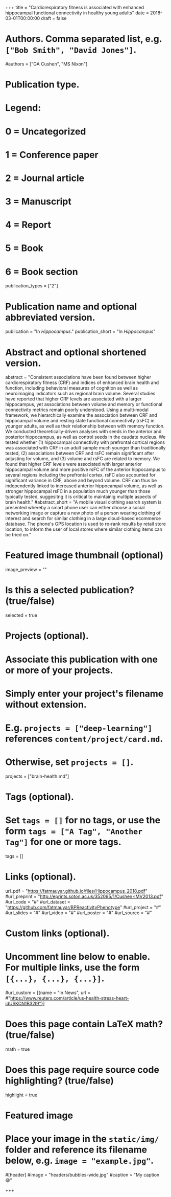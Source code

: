 +++
title = "Cardiorespiratory fitness is associated with enhanced hippocampal functional connectivity in healthy young adults"
date = 2018-03-01T00:00:00
draft = false

# Authors. Comma separated list, e.g. `["Bob Smith", "David Jones"]`.
#authors = ["GA Cushen", "MS Nixon"]

# Publication type.
# Legend:
# 0 = Uncategorized
# 1 = Conference paper
# 2 = Journal article
# 3 = Manuscript
# 4 = Report
# 5 = Book
# 6 = Book section
publication_types = ["2"]

# Publication name and optional abbreviated version.
publication = "In *Hippocampus*."
publication_short = "In *Hippocampus*"

# Abstract and optional shortened version.
abstract = "Consistent associations have been found between higher cardiorespiratory fitness (CRF) and indices of enhanced brain health and function, including behavioral measures of cognition as well as neuroimaging indicators such as regional brain volume. Several studies have reported that higher CRF levels are associated with a larger hippocampus, yet associations between volume and memory or functional connectivity metrics remain poorly understood. Using a multi‐modal framework, we hierarchically examine the association between CRF and hippocampal volume and resting state functional connectivity (rsFC) in younger adults, as well as their relationship between with memory function. We conducted theoretically‐driven analyses with seeds in the anterior and posterior hippocampus, as well as control seeds in the caudate nucleus. We tested whether (1) hippocampal connectivity with prefrontal cortical regions was associated with CRF in an adult sample much younger than traditionally tested, (2) associations between CRF and rsFC remain significant after adjusting for volume, and (3) volume and rsFC are related to memory. We found that higher CRF levels were associated with larger anterior hippocampal volume and more positive rsFC of the anterior hippocampus to several regions including the prefrontal cortex. rsFC also accounted for significant variance in CRF, above and beyond volume. CRF can thus be independently linked to increased anterior hippocampal volume, as well as stronger hippocampal rsFC in a population much younger than those typically tested, suggesitng it is critical to maintainig multiple aspects of brain health."
#abstract_short = "A mobile visual clothing search system is presented whereby a smart phone user can either choose a social networking image or capture a new photo of a person wearing clothing of interest and search for similar clothing in a large cloud-based ecommerce database. The phone's GPS location is used to re-rank results by retail store location, to inform the user of local stores where similar clothing items can be tried on."

# Featured image thumbnail (optional)
image_preview = ""

# Is this a selected publication? (true/false)
selected = true

# Projects (optional).
#   Associate this publication with one or more of your projects.
#   Simply enter your project's filename without extension.
#   E.g. `projects = ["deep-learning"]` references `content/project/card.md`.
#   Otherwise, set `projects = []`.
projects = ["brain-health.md"]

# Tags (optional).
#   Set `tags = []` for no tags, or use the form `tags = ["A Tag", "Another Tag"]` for one or more tags.
tags = []

# Links (optional).

url_pdf = "https://fatmauyar.github.io/files/Hippocampus_2018.pdf"
#url_preprint = "http://eprints.soton.ac.uk/352095/1/Cushen-IMV2013.pdf"
#url_code = "#"
#url_dataset = "https://github.com/fatmauyar/BPReactivityPhenotype"
#url_project = "#"
#url_slides = "#"
#url_video = "#"
#url_poster = "#"
#url_source = "#"

# Custom links (optional).
#   Uncomment line below to enable. For multiple links, use the form `[{...}, {...}, {...}]`.
#url_custom = [{name = "In News", url = #"https://www.reuters.com/article/us-health-stress-heart-idUSKCN1B32I9"}]

# Does this page contain LaTeX math? (true/false)
math = true

# Does this page require source code highlighting? (true/false)
highlight = true

# Featured image
# Place your image in the `static/img/` folder and reference its filename below, e.g. `image = "example.jpg"`.
#[header]
#image = "headers/bubbles-wide.jpg"
#caption = "My caption :smile:"

+++
